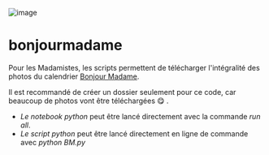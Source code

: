 ![image](https://user-images.githubusercontent.com/66914213/110937627-eba51480-8332-11eb-88dd-de7e0ba3a334.png)

# bonjourmadame
Pour les Madamistes,
les scripts permettent de télécharger l'intégralité des photos du calendrier [Bonjour Madame](https://www.bonjourmadame.fr/).

Il est recommandé de créer un dossier seulement pour ce code, car beaucoup de photos vont être téléchargées :yum: .

* *Le notebook python* peut être lancé directement avec la commande *run all*.
* *Le script python* peut être lancé directement en ligne de commande avec *python BM.py*
